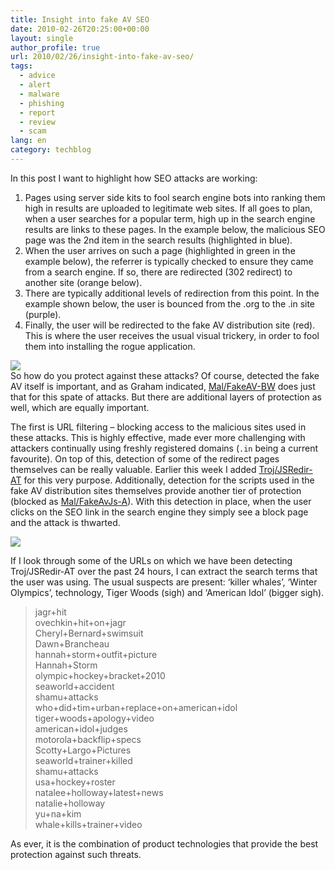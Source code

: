 ```yaml
---
title: Insight into fake AV SEO
date: 2010-02-26T20:25:00+00:00
layout: single
author_profile: true
url: 2010/02/26/insight-into-fake-av-seo/
tags:
  - advice
  - alert
  - malware
  - phishing
  - report
  - review
  - scam
lang: en
category: techblog
---
```

In this post I want to highlight how SEO attacks are working:

  1. Pages using server side kits to fool search engine bots into ranking them high in results are uploaded to legitimate web sites. If all goes to plan, when a user searches for a popular term, high up in the search engine results are links to these pages. In the example below, the malicious SEO page was the 2nd item in the search results (highlighted in blue).
  2. When the user arrives on such a page (highlighted in green in the example below), the referrer is typically checked to ensure they came from a search engine. If so, there are redirected (302 redirect) to another site (orange below).
  3. There are typically additional levels of redirection from this point. In the example shown below, the user is bounced from the .org to the .in site (purple).
  4. Finally, the user will be redirected to the fake AV distribution site (red). This is where the user receives the usual visual trickery, in order to fool them into installing the rogue application.

<div>
  <a href="http://4.bp.blogspot.com/_vaUVXcmC3OI/S4gme8XaQcI/AAAAAAAABBk/njEBqA2qxsc/s1600-h/seo_fake2.jpg" imageanchor="1"><img border="0" src="http://4.bp.blogspot.com/_vaUVXcmC3OI/S4gme8XaQcI/AAAAAAAABBk/njEBqA2qxsc/s640/seo_fake2.jpg" /></a>
</div>

<div>
  So how do you protect against these attacks? Of course, detected the fake AV itself is important, and as Graham indicated, <a href="http://www.sophos.com/security/analyses/viruses-and-spyware/malfakeavbw.html" target="_blank">Mal/FakeAV-BW</a> does just that for this spate of attacks. But there are additional layers of protection as well, which are equally important.</p> 
  
  <p>
    The first is URL filtering &#8211; blocking access to the malicious sites used in these attacks. This is highly effective, made ever more challenging with attackers continually using freshly registered domains (<code>.in</code> being a current favourite). On top of this, detection of some of the redirect pages themselves can be really valuable. Earlier this week I added <a href="http://www.sophos.com/security/analyses/viruses-and-spyware/trojjsredirat.html" target="_blank">Troj/JSRedir-AT</a> for this very purpose. Additionally, detection for the scripts used in the fake AV distribution sites themselves provide another tier of protection (blocked as <a href="http://www.sophos.com/security/analyses/viruses-and-spyware/malfakeavjsa.html" target="_blank">Mal/FakeAvJs-A</a>). With this detection in place, when the user clicks on the SEO link in the search engine they simply see a block page and the attack is thwarted.
  </p>
  
  <div>
    <a href="http://3.bp.blogspot.com/_vaUVXcmC3OI/S4gmfspawgI/AAAAAAAABBs/vxcDG2naQrw/s1600-h/seo_block.jpg" imageanchor="1"><img border="0" src="http://3.bp.blogspot.com/_vaUVXcmC3OI/S4gmfspawgI/AAAAAAAABBs/vxcDG2naQrw/s640/seo_block.jpg" /></a>
  </div>
  
  <p>
    If I look through some of the URLs on which we have been detecting Troj/JSRedir-AT over the past 24 hours, I can extract the search terms that the user was using. The usual suspects are present: ‘killer whales’, ‘Winter Olympics’, technology, Tiger Woods (sigh) and ‘American Idol’ (bigger sigh).
  </p>
  
  <blockquote>
    <p>
      jagr+hit<br />ovechkin+hit+on+jagr<br />Cheryl+Bernard+swimsuit<br />Dawn+Brancheau<br />hannah+storm+outfit+picture<br />Hannah+Storm<br />olympic+hockey+bracket+2010<br />seaworld+accident<br />shamu+attacks<br />who+did+tim+urban+replace+on+american+idol<br />tiger+woods+apology+video<br />american+idol+judges<br />motorola+backflip+specs<br />Scotty+Largo+Pictures<br />seaworld+trainer+killed<br />shamu+attacks<br />usa+hockey+roster<br />natalee+holloway+latest+news<br />natalie+holloway<br />yu+na+kim<br />whale+kills+trainer+video
    </p>
  </blockquote>
  
  <p>
    As ever, it is the combination of product technologies that provide the best protection against such threats.
  </p>
</div>